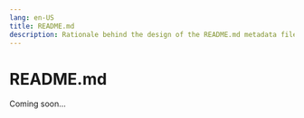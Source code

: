```yaml
---
lang: en-US
title: README.md
description: Rationale behind the design of the README.md metadata file
---
```


# README.md

Coming soon...